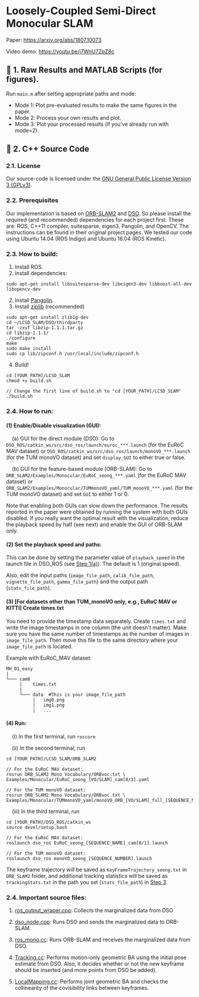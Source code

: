 #  **Loosely-Coupled Semi-Direct Monocular SLAM**

Paper: https://arxiv.org/abs/1807.10073

Video demo: https://youtu.be/j7WnU7ZpZ8c

## :large_blue_diamond: 1. Raw Results and MATLAB Scripts (for figures).
Run `main.m` after setting appropriate paths and mode:
- Mode 1: Plot pre-evaluated results to make the same figures in the paper.
- Mode 2: Process your own results and plot.
- Mode 3: Plot your processed results (if you've already run with mode=2).

## :large_blue_diamond: 2. C++ Source Code
### 2.1. License
Our source-code is licensed under the [GNU General Public License Version 3 (GPLv3)](https://github.com/sunghoon031/LSV-SLAM/blob/master/LICENSE).

### 2.2. Prerequisites
Our implementation is based on [ORB-SLAM2](https://github.com/raulmur/ORB_SLAM2) and [DSO](https://github.com/JakobEngel/dso).
So please install the required (and recommended) dependencies for each project first.
These are: ROS, C++11 compiler, suitesparse, eigen3, Pangolin, and OpenCV. 
The instructions can be found in their original project pages.
We tested our code using Ubuntu 14.04 (ROS Indigo) and Ubuntu 16.04 (ROS Kinetic).

### 2.3. How to build:

1. Install ROS.
2. Install dependencies:
````
sudo apt-get install libsuitesparse-dev libeigen3-dev libboost-all-dev libopencv-dev
````
2. Install [Pangolin](https://github.com/stevenlovegrove/Pangolin).
3. Install [ziplib](https://github.com/JakobEngel/dso#ziplib-recommended) (recommended)
````
sudo apt-get install zlib1g-dev
cd ~/LCSD_SLAM/DSO/thirdparty
tar -zxvf libzip-1.1.1.tar.gz
cd libzip-1.1.1/
./configure
make
sudo make install
sudo cp lib/zipconf.h /usr/local/include/zipconf.h  
````
4. Build!
````
cd [YOUR_PATH]/LCSD_SLAM
chmod +x build.sh

// Change the first line of build.sh to "cd [YOUR_PATH]/LCSD_SLAM"
./build.sh
````


### 2.4. How to run: 

#### (1) Enable/Disable visualization (GUI):
&nbsp;&nbsp;&nbsp;&nbsp;(a) GUI for the direct module (DSO): Go to `DSO_ROS/catkin_ws/src/dso_ros/launch/euroc_***.launch` (for the EuRoC MAV dataset) or `DSO_ROS/catkin_ws/src/dso_ros/launch/monoVO_***.launch` (for the TUM monoVO dataset) and set `display_GUI` to either true or false.

&nbsp;&nbsp;&nbsp;&nbsp;(b) GUI for the feature-based module (ORB-SLAM): Go to `ORB_SLAM2/Examples/Monocular/EuRoC_seong_***.yaml` (for the EuRoC MAV dataset) or `ORB_SLAM2/Examples/Monocular/TUMmonoVO_yaml/TUM_monoVO_***.yaml` (for the TUM monoVO dataset) and set `GUI` to either 1 or 0.

Note that enabling both GUIs can slow down the performance. The results reported in the paper were obtained by running the system with both GUIs disabled. If you really want the optimal result with the visualization, reduce the playback speed by half (see next) and enable the GUI of ORB-SLAM only. 

#### (2) Set the playback speed and paths:
This can be done by setting the parameter value of `playback_speed` in the launch file in DSO_ROS (see [Step 1(a)](https://github.com/sunghoon031/LCSD-SLAM/blob/master/README.md#1-enabledisable-visualization-gui)). The default is 1 (original speed).

Also, edit the input paths (`image_file_path`, `calib_file_path`, `vignette_file_path`, `gamma_file_path`) and the output path (`stats_file_path`).

#### (3) [For datasets other than TUM_monoVO only, e.g., EuRoC MAV or KITTI] Create times.txt 
You need to provide the timestamp data separately. Create `times.txt` and write the image timestamps in one column (the unit doesn't matter). Make sure you have the same number of timestamps as the number of images in `image_file_path`. Then move this file to the same directory where your `image_file_path` is located. 

Example with EuRoC_MAV dataset:
````
MH_01_easy
|
└─── cam0
     |    times.txt
     |
     └─── data  #This is your image_file_path
          |   img0.png
          |   img1.png
          |   ...
````

#### (4) Run:
&nbsp;&nbsp;&nbsp;&nbsp;(i) In the first terminal, run `roscore`

&nbsp;&nbsp;&nbsp;&nbsp;(ii) In the second terminal, run
````
cd [YOUR_PATH]/LCSD_SLAM/ORB_SLAM2

// For the EuRoC MAV dataset:
rosrun ORB_SLAM2 Mono Vocabulary/ORBvoc.txt \
Examples/Monocular/EuRoC_seong_[VO/SLAM]_cam[0/1].yaml 

// For the TUM monoVO dataset:
rosrun ORB_SLAM2 Mono Vocabulary/ORBvoc.txt \
Examples/Monocular/TUMmonoVO_yaml/monoVO_ORB_[VO/SLAM]_full_[SEQUENCE_NUMBER].yaml 
````
&nbsp;&nbsp;&nbsp;&nbsp;(iii) In the third terminal, run
````
cd [YOUR_PATH]/DSO_ROS/catkin_ws
source devel/setup.bash

// For the EuRoC MAV dataset:
roslaunch dso_ros EuRoC_seong_[SEQUENCE_NAME]_cam[0/1].launch

// For the TUM monoVO dataset:
roslaunch dso_ros monoVO_seong_[SEQUENCE_NUMBER].launch
````
The keyframe trajectory will be saved as `KeyFrameTrajectory_seong.txt` in `ORB_SLAM2` folder, and additional tracking statistics will be saved as `trackingStats.txt` in the path you set (`stats_file_path`) in [Step 3](https://github.com/sunghoon031/LCSD-SLAM/blob/master/README.md#3-set-paths).

### 2.4. Important source files: 
1. [ros_output_wraper.cpp](https://github.com/sunghoon031/LCSD_SLAM/blob/master/DSO_ROS/catkin_ws/src/dso_ros/src/ros_output_wrapper.cpp): Collects the marginalized data from DSO

2. [dso_node.cpp](https://github.com/sunghoon031/LCSD_SLAM/blob/master/DSO_ROS/catkin_ws/src/dso_ros/src/dso_node.cpp): Runs DSO and sends the marginalized data to ORB-SLAM.

3. [ros_mono.cc](https://github.com/sunghoon031/LCSD_SLAM/blob/master/ORB_SLAM2/Examples/ROS/ORB_SLAM2/src/ros_mono.cc): Runs ORB-SLAM and receives the marginalized data from DSO.

4. [Tracking.cc](https://github.com/sunghoon031/LCSD_SLAM/blob/master/ORB_SLAM2/src/Tracking.cc): Performs motion-only geometric BA using the initial pose estimate from DSO. Also, it decides whether or not the new keyframe should be inserted (and more points from DSO be added).

5. [LocalMapping.cc](https://github.com/sunghoon031/LCSD_SLAM/blob/master/ORB_SLAM2/src/LocalMapping.cc): Performs joint geometric BA and checks the collinearity of the covisibility links between keyframes.
